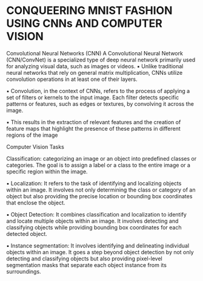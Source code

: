# CONQUEERING MNIST FASHION USING CNNs AND COMPUTER VISION
Convolutional Neural Networks (CNN)
A Convolutional Neural Network (CNN/ConvNet) is a specialized type of deep neural network primarily used for analyzing visual data, such as images or 
videos. 
▪ Unlike traditional neural networks that rely on general matrix multiplication, CNNs utilize convolution operations in at least one of their layers.

▪ Convolution, in the context of CNNs, refers to the process of applying a set of filters or kernels to the input image. Each filter detects specific patterns or 
features, such as edges or textures, by convolving it across the image. 

▪ This results in the extraction of relevant features and the creation of feature maps that highlight the presence of these patterns in different regions of the 
image

Computer Vision Tasks

Classification: categorizing an image or an object into predefined classes or categories. The goal is to assign a label or a class to the entire image or a 
specific region within the image.


▪ Localization: It refers to the task of identifying and localizing objects within an image. It involves not only determining the class or category of an object but also providing the precise location or bounding box coordinates that enclose the object.

▪ Object Detection: It combines classification and localization to identify and locate multiple objects within an image. It involves detecting and classifying 
objects while providing bounding box coordinates for each detected object. 



▪ Instance segmentation: It involves identifying and delineating individual objects within an image. It goes a step beyond object detection by not only 
detecting and classifying objects but also providing pixel-level segmentation masks that separate each object instance from its surroundings.



